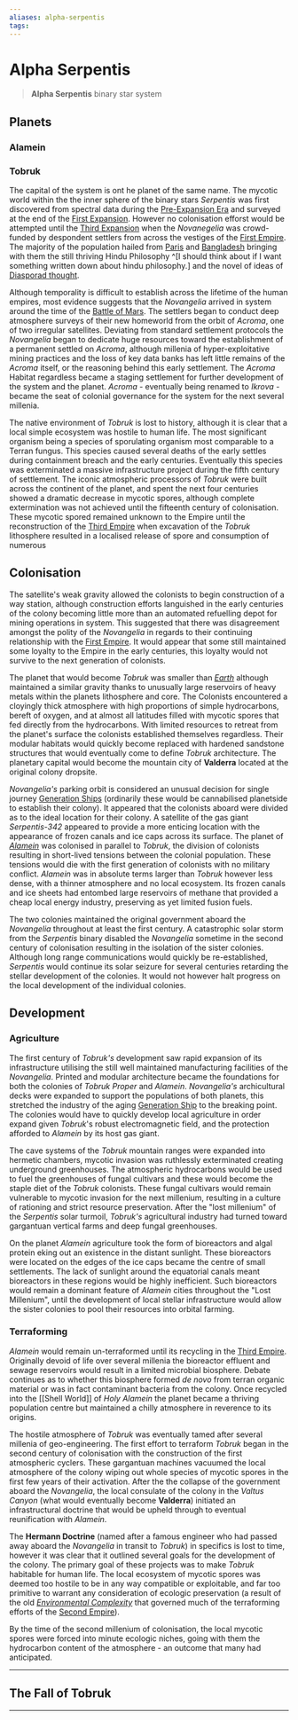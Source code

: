 ```yaml
---
aliases: alpha-serpentis
tags:
---
```


# Alpha Serpentis

> **Alpha Serpentis** binary star system

## Planets

### Alamein

### Tobruk  

The capital of the system is ont he planet of the same name. The mycotic world within the the inner sphere of the binary stars *Serpentis* was first discovered from spectral data during the [Pre-Expansion Era](../Empire%20in%20Snapshots/The%20Expansions/pre-expansion-era.md) and surveyed at the end of the [First Expansion](../Empire%20in%20Snapshots/The%20Expansions/first-expansion.md). However no colonisation efforst would be attempted until the [Third Expansion](../Empire%20in%20Snapshots/The%20Expansions/third-expansion.md) when the *Novanegelia* was crowd-funded by despondent settlers from across the vestiges of the [First Empire](../Organisation/first-empire.md). The majority of the population hailed from [Paris](../Systems/procyon.md#Paris) and [Bangladesh](../Systems/ross-614.md#bangladesh) bringing with them the still thriving Hindu Philosophy ^[I should think about if I want something written down about hindu philosophy.] and the novel of ideas of [Diasporad thought](../Philosophy/diasporad-thought.md).  

Although temporality is difficult to establish across the lifetime of the human empires, most evidence suggests that the *Novangelia* arrived in system around the time of the [Battle of Mars](../Empire%20in%20Snapshots/imperial-brush-fires.md). The settlers began to conduct deep atmosphere surveys of their new homeworld from the orbit of *Acroma*, one of two irregular satellites. Deviating from standard settlement protocols the *Novangelia* began to dedicate huge resources toward the establishment of a permanent settled on *Acroma*, although millenia of hyper-exploitative mining practices and the loss of key data banks has left little remains of the *Acroma* itself, or the reasoning behind this early settlement. The *Acroma* Habitat regardless became a staging settlement for further development of the system and the planet. *Acroma* - eventually being renamed to *Ikrova* - became the seat of colonial governance for the system for the next several millenia.

The native environment of *Tobruk* is lost to history, although it is clear that a local simple ecosystem was hostile to human life. The most significant organism being a species of sporulating organism most comparable to a Terran fungus. This species caused several deaths of the early settles during containment breach and the early centuries. Eventually this species was exterminated a massive infrastructure project during the fifth century of settlement. The iconic atmospheric processors of *Tobruk* were built across the continent of the planet, and spent the next four centuries showed a dramatic decrease in mycotic spores, although complete extermination was not achieved until the fifteenth century of colonisation. These mycotic spored remained unknown to the Empire until the reconstruction of the [Third Empire](../Organisation/third-empire.md) when excavation of the *Tobruk* lithosphere resulted in a localised release of spore and consumption of numerous


## Colonisation


The satellite's weak gravity allowed the colonists to begin construction of a way station, although construction efforts languished in the early centuries of the colony becoming little more than an automated refuelling depot for mining operations in system. This suggested that there was disagreement amongst the polity of the *Novangelia* in regards to their continuing relationship with the [First Empire](../Organisation/first-empire.md). It would appear that some still maintained some loyalty to the Empire in the early centuries, this loyalty would not survive to the next generation of colonists.

The planet that would become *Tobruk* was smaller than *[Earth](../Systems/greater-terra.md#earth)* although maintained a similar gravity thanks to unusually large reservoirs of heavy metals within the planets lithosphere and core. The Colonists encountered a cloyingly thick atmosphere with high proportions of simple hydrocarbons, bereft of oxygen, and at almost all latitudes filled with mycotic spores that fed directly from the hydrocarbons. With limited resources to retreat from the planet's surface the colonists established themselves regardless. Their modular habitats would quickly become replaced with hardened sandstone structures that would eventually come to define *Tobruk* architecture. The planetary capital would become the mountain city of **Valderra** located at the original colony dropsite.

*Novangelia's* parking orbit is considered an unusual decision for single journey [Generation Ships](../Technology/generation-ship.md) (ordinarily these would be cannabilised planetside to establish their colony). It appeared that the colonists aboard were divided as to the ideal location for their colony. A satellite of the gas giant *Serpentis-342* appeared to provide a more enticing location with the appearance of frozen canals and ice caps across its surface. The planet of *[Alamein](#Alamein)* was colonised in parallel to *Tobruk*, the division of colonists resulting in short-lived tensions between the colonial population. These tensions would die with the first generation of colonists with no military conflict. *Alamein* was in absolute terms larger than *Tobruk* however less dense, with a thinner atmosphere and no local ecosystem. Its frozen canals and ice sheets had entombed large reservoirs of methane that provided a cheap local energy industry, preserving as yet limited fusion fuels.

The two colonies maintained the original government aboard the *Novangelia* throughout at least the first century. A catastrophic solar storm from the *Serpentis* binary disabled the *Novangelia* sometime in the second century of colonisation resulting in the isolation of the sister colonies. Although long range communications would quickly be re-established, *Serpentis* would continue its solar seizure for several centuries retarding the stellar development of the colonies. It would not however halt progress on the local development of the individual colonies.

## Development


### Agriculture

The first century of *Tobruk's* development saw rapid expansion of its infrastructure utilising the still well maintained manufacturing facilities of the *Novangelia*. Printed and modular architecture became the foundations for both the colonies of *Tobruk Proper* and *Alamein*. *Novangelia's* archicultural decks were expanded to support the populations of both planets, this stretched the industry of the aging [Generation Ship](../Technology/generation-ship.md) to the breaking point. The colonies would have to quickly develop local agriculture in order expand given *Tobruk*'s robust electromagnetic field, and the protection afforded to *Alamein* by its host gas giant.

The cave systems of the *Tobruk* mountain ranges were expanded into hermetic chambers, mycotic invasion was ruthlessly exterminated creating underground greenhouses. The atmospheric hydrocarbons would be used to fuel the greenhouses of fungal cultivars and these would become the staple diet of the *Tobruk* colonists. These fungal cultivars would remain vulnerable to mycotic invasion for the next millenium, resulting in a culture of rationing and strict resource preservation. After the "lost millenium" of the *Serpentis* solar turmoil, *Tobruk's* agricultural industry had turned toward gargantuan vertical farms and deep fungal greenhouses.

On the planet *Alamein* agriculture took the form of bioreactors and algal protein eking out an existence in the distant sunlight. These bioreactors were located on the edges of the ice caps became the centre of small settlements. The lack of sunlight around the equatorial canals meant bioreactors in these regions would be highly inefficient. Such bioreactors would remain a dominant feature of *Alamein* cities throughout the "Lost Millenium", until the development of local stellar infrastructure would allow the sister colonies to pool their resources into orbital farming.

### Terraforming  

*Alamein* would remain un-terraformed until its recycling in the [Third Empire](../Organisation/third-empire.md). Originally devoid of life over several millenia the bioreactor effluent and sewage reservoirs would result in a limited microbial biosphere. Debate continues as to whether this biosphere formed *de novo* from terran organic material or was in fact contaminant bacteria from the colony. Once recycled into the [[Shell World]] of *Holy Alamein* the planet became a thriving population centre but maintained a chilly atmosphere in reverence to its origins.

The hostile atmosphere of *Tobruk* was eventually tamed after several millenia of geo-engineering. The first effort to terraform *Tobruk* began in the second century of colonisation with the construction of the first atmospheric cyclers. These gargantuan machines vacuumed the local atmosphere of the colony wiping out whole species of mycotic spores in the first few years of their activation. After the the collapse of the government aboard the *Novangelia*, the local consulate of the colony in the *Valtus Canyon* (what would eventually become **Valderra**) initiated an infrastructural doctrine that would be upheld through to eventual reunification with *Alamein*.

The **Hermann Doctrine** (named after a famous engineer who had passed away aboard the *Novangelia* in transit to *Tobruk*) in specifics is lost to time, however it was clear that it outlined several goals for the development of the colony. The primary goal of these projects was to make *Tobruk* habitable for human life. The local ecosystem of mycotic spores was deemed too hostile to be in any way compatible or exploitable, and far too primitive to warrant any consideration of ecologic preservation (a result of the old *[Environmental Complexity](../Concepts/Glossary/environmental-complexity.md)* that governed much of the terraforming efforts of the [Second Empire](../Organisation/second-empire.md)).

By the time of the second millenium of colonisation, the local mycotic spores were forced into minute ecologic niches, going with them the hydrocarbon content of the atmosphere - an outcome that many had anticipated.

***

## The Fall of Tobruk

***

